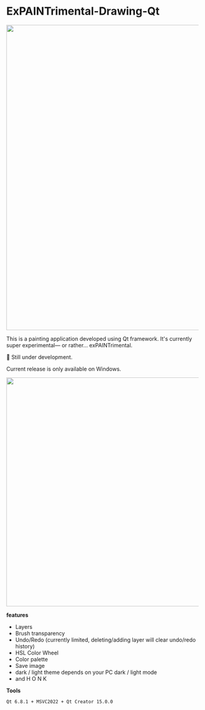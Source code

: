 # ExPAINTrimental-Drawing-Qt
<img src="https://github.com/user-attachments/assets/b90046c4-bc59-4c75-b035-cd7d301bc156" width="800">
<p>This is a painting application developed using Qt framework. It's currently super experimental— or rather... exPAINTrimental. 

🚧  Still under development. </p>

<p>Current release is only available on Windows.</p>

<img src="https://github.com/user-attachments/assets/a50c4a90-418e-484c-a012-3c040dd14eb2" width="600">


<b>features</b>

 - Layers
 - Brush transparency
 - Undo/Redo (currently limited, deleting/adding layer will clear undo/redo history)
 - HSL Color Wheel
 - Color palette
 - Save image
 - dark / light theme depends on your PC dark / light mode
 - and H O N K

<b>Tools</b>

	Qt 6.8.1 + MSVC2022 + Qt Creator 15.0.0

